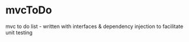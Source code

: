 # mvcToDo
mvc to do list - written with interfaces &amp; dependency injection to facilitate unit testing
